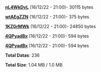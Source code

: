 [**nL4WkDvL**](/data/nL4WkDvL.txt) (16/12/22 - 21:00)- 30115 bytes

[**wtAEgZZN**](/data/wtAEgZZN.txt) (16/12/22 - 21:00)- 375 bytes

[**1KZGrMWk**](/data/1KZGrMWk.txt) (16/12/22 - 21:00)- 24850 bytes

[**4QPyadBx**](/data/4QPyadBx.txt) (16/12/22 - 21:00)- 594 bytes

[**4QPyadBx**](/data/4QPyadBx.txt) (16/12/22 - 21:00)- 594 bytes

**Total Datas**: 236

**Total Size**: 1.04 MB / 1.0 MB
